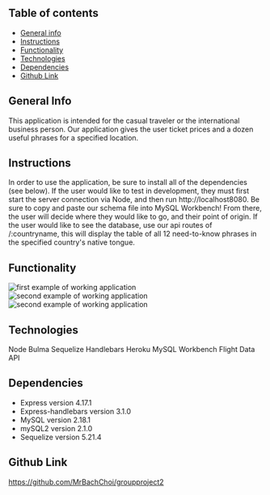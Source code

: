 ## Table of contents

- [General info](#general-info)
- [Instructions](#instructions)
- [Functionality](#functionality)
- [Technologies](#technologies)
- [Dependencies](#dependencies)
- [Github Link](#github-link)

## General Info

This application is intended for the casual traveler or the international business person. Our application gives the user ticket prices and a dozen useful phrases for a specified location.

## Instructions

In order to use the application, be sure to install all of the dependencies (see below). If the user would like to test in development, they must first start the server connection via Node, and then run http://localhost8080. Be sure to copy and paste our schema file into MySQL Workbench! From there, the user will decide where they would like to go, and their point of origin. If the user would like to see the database, use our api routes of /:countryname, this will display the table of all 12 need-to-know phrases in the specified country's native tongue.

## Functionality

![first example of working application](https://github.com/MrBachChoi/groupproject2/blob/master/img/lang1.png)
![second example of working application](https://github.com/MrBachChoi/groupproject2/blob/master/img/lang2.png)
![second example of working application](https://github.com/MrBachChoi/groupproject2/blob/master/img/lang3.png)

## Technologies

Node
Bulma
Sequelize
Handlebars
Heroku
MySQL Workbench
Flight Data API

## Dependencies

- Express version 4.17.1
- Express-handlebars version 3.1.0
- MySQL version 2.18.1
- mySQL2 version 2.1.0
- Sequelize version 5.21.4

## Github Link

https://github.com/MrBachChoi/groupproject2
